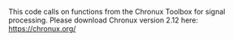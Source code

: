 This code calls on functions from the Chronux Toolbox for signal processing. Please download Chronux version 2.12 here: https://chronux.org/
